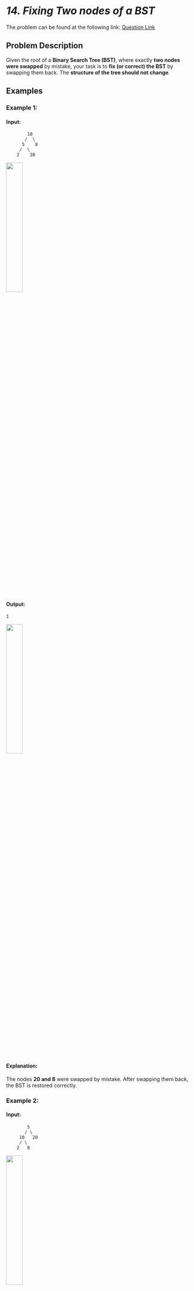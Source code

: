 # _14. Fixing Two nodes of a BST_

The problem can be found at the following link: [Question Link](https://www.geeksforgeeks.org/batch/gfg-160-problems/track/tree-gfg-160/problem/fixed-two-nodes-of-a-bst)

## **Problem Description**

Given the root of a **Binary Search Tree (BST)**, where exactly **two nodes were swapped** by mistake, your task is to **fix (or correct) the BST** by swapping them back. The **structure of the tree should not change**.

## **Examples**

### **Example 1:**

#### **Input:**

```
        10
       /  \
      5    8
     /  \
    2    20
```

<img src="https://github.com/user-attachments/assets/b3a4854c-a13c-49a4-89ec-f21dd98fbade" width="30%">

#### **Output:**

```
1
```

<img src="https://github.com/user-attachments/assets/eec53814-0d5d-4047-b24c-f4be44041eb7" width="30%">

#### **Explanation:**

The nodes **20 and 8** were swapped by mistake. After swapping them back, the BST is restored correctly.

### **Example 2:**

#### **Input:**

```
        5
       / \
     10   20
     / \
    2   8
```

<img src="https://github.com/user-attachments/assets/de261078-d5c2-4412-ae17-8afb5cf71937" width="30%">

#### **Output:**

```
1
```

<img src="https://github.com/user-attachments/assets/6f588971-07ab-4702-8e1b-4756ba0123a4" width="30%">

#### **Explanation:**

The nodes **10 and 5** were swapped by mistake. After swapping them back, the BST is restored correctly.

### **Constraints:**

- $\(1 \leq \text{Number of Nodes} \leq 10^3\)$

## **My Approach**

### **Optimized Inorder Traversal (`O(N)` Time, `O(H)` Space)**

1. **Use an inorder traversal** to detect swapped nodes in the BST.
2. **Identify the two misplaced nodes:**
   - If a node appears **larger than the next node**, it's incorrectly placed.
   - Track the **first misplaced node** and the **second misplaced node**.
3. **Swap the values of the two misplaced nodes** to restore the BST.

### **Algorithm Steps:**

1. **Perform an inorder traversal** to find the two misplaced nodes.
2. If the first misplaced node is found, store it in `first`.
3. If a second misplaced node is found later, store it in `last`.
4. If there's no second misplaced node, use the `middle` node instead.
5. **Swap the values** of the two misplaced nodes.

## **Time and Auxiliary Space Complexity**

- **Expected Time Complexity:** `O(N)`, since we traverse each node once.
- **Expected Auxiliary Space Complexity:** `O(H)`, due to the recursion stack in the inorder traversal.

## **Code (C++)**

```cpp
class Solution {
public:
    void correctBST(Node* root) {
        Node *first = nullptr, *middle = nullptr, *last = nullptr, *prev = nullptr;
        function<void(Node*)> inorder = [&](Node* node) {
            if (!node) return;
            inorder(node->left);
            if (prev && node->data < prev->data) {
                if (!first) first = prev, middle = node;
                else last = node;
            }
            prev = node;
            inorder(node->right);
        };
        inorder(root);
        swap(first->data, last ? last->data : middle->data);
    }
};
```

<details>
  <summary><h2 align="center">🌲 Alternative Approaches</h2></summary>

## **2️⃣ Iterative Inorder Traversal (Stack)**

### **Approach**

1. **Use a stack for inorder traversal** (instead of recursion).
2. **Detect swapped nodes** by checking the inorder order.
3. **Swap the incorrect nodes back** to restore the BST.

```cpp
class Solution {
public:
    void correctBST(Node* root) {
        stack<Node*> st;
        Node *first = nullptr, *middle = nullptr, *last = nullptr, *prev = nullptr;

        while (!st.empty() || root) {
            while (root) {
                st.push(root);
                root = root->left;
            }
            root = st.top(); st.pop();
            if (prev && root->data < prev->data) {
                if (!first) first = prev, middle = root;
                else last = root;
            }
            prev = root;
            root = root->right;
        }

        swap(first->data, last ? last->data : middle->data);
    }
};
```

🔹 **Avoids recursion stack overflow issues using an explicit stack.**

## **3️⃣ Morris Traversal (`O(1)` Space)**

### **Approach**

1. **Use Morris Traversal** to perform an **inorder traversal without extra space**.
2. **Identify misplaced nodes** while modifying the BST structure temporarily.
3. **Restore the BST by swapping the misplaced nodes.**

```cpp
class Solution {
public:
    void correctBST(Node* root) {
        Node *first = nullptr, *middle = nullptr, *last = nullptr, *prev = nullptr;

        while (root) {
            if (!root->left) {
                if (prev && root->data < prev->data) {
                    if (!first) first = prev, middle = root;
                    else last = root;
                }
                prev = root;
                root = root->right;
            } else {
                Node* pre = root->left;
                while (pre->right && pre->right != root) pre = pre->right;
                if (!pre->right) {
                    pre->right = root;
                    root = root->left;
                } else {
                    pre->right = nullptr;
                    if (prev && root->data < prev->data) {
                        if (!first) first = prev, middle = root;
                        else last = root;
                    }
                    prev = root;
                    root = root->right;
                }
            }
        }
        swap(first->data, last ? last->data : middle->data);
    }
};
```

🔹 **Uses `O(1)` space without recursion or extra stack.**

## **Comparison of Approaches**

| **Approach**          | ⏱️ **Time Complexity** | 🗂️ **Space Complexity** | ⚡ **Method**  | ✅ **Pros**                   | ⚠️ **Cons**                 |
| --------------------- | ---------------------- | ----------------------- | -------------- | ----------------------------- | --------------------------- |
| **Recursive Inorder** | 🟢 `O(N)`              | 🟡 `O(H)`               | Recursion      | Simple and easy to implement  | Uses recursion stack space  |
| **Iterative Inorder** | 🟢 `O(N)`              | 🟡 `O(H)`               | Stack-based    | Avoids recursion depth issues | Uses extra memory for stack |
| **Morris Traversal**  | 🟢 `O(N)`              | 🟢 `O(1)`               | No extra space | No additional memory needed   | Modifies tree temporarily   |

## 💡 **Best Choice?**

- ✅ **For space efficiency:** Morris Traversal (`O(1)` space).
- ✅ **For simplicity:** Recursive Inorder Traversal.
- ✅ **For large trees:** Iterative Inorder Traversal avoids recursion depth issues.

</details>

## **Code (Java)**

```java
class Solution {
    Node first, middle, last, prev;

    void inorder(Node root) {
        if (root == null) return;
        inorder(root.left);
        if (prev != null && root.data < prev.data) {
            if (first == null) {
                first = prev;
                middle = root;
            } else {
                last = root;
            }
        }
        prev = root;
        inorder(root.right);
    }

    void correctBST(Node root) {
        first = middle = last = prev = null;
        inorder(root);
        int temp = first.data;
        first.data = (last != null) ? last.data : middle.data;
        if (last != null) last.data = temp;
        else middle.data = temp;
    }
}
```

## **Code (Python)**

```python
class Solution:
    def correctBST(self, root):
        self.first = self.middle = self.last = self.prev = None

        def inorder(node):
            if not node:
                return
            inorder(node.left)
            if self.prev and node.data < self.prev.data:
                if not self.first:
                    self.first, self.middle = self.prev, node
                else:
                    self.last = node
            self.prev = node
            inorder(node.right)

        inorder(root)
        self.first.data, (self.last or self.middle).data = (self.last or self.middle).data, self.first.data
```

## Contribution and Support

For discussions, questions, or doubts related to this solution, feel free to connect on LinkedIn: [Any Questions](https://www.linkedin.com/in/patel-hetkumar-sandipbhai-8b110525a/). Let’s make this learning journey more collaborative!

⭐ If you find this helpful, please give this repository a star! ⭐

---

<div align="center">
  <h3><b>📍Visitor Count</b></h3>
</div>

<p align="center">
  <img src="https://profile-counter.glitch.me/Hunterdii/count.svg" />
</p>
